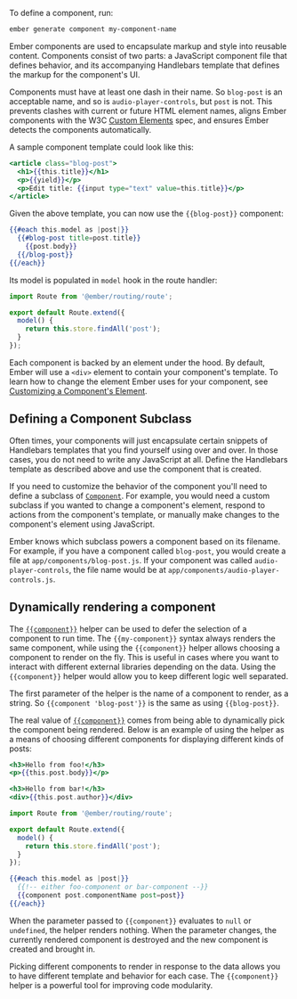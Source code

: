 To define a component, run:

```bash
ember generate component my-component-name
```

Ember components are used to encapsulate markup and style into reusable content.
Components consist of two parts: a JavaScript component file that defines behavior, and its accompanying Handlebars template that defines the markup for the component's UI.

Components must have at least one dash in their name. So `blog-post` is an acceptable
name, and so is `audio-player-controls`, but `post` is not. This prevents clashes with
current or future HTML element names, aligns Ember components with the W3C [Custom
Elements](https://dvcs.w3.org/hg/webcomponents/raw-file/tip/spec/custom/index.html)
spec, and ensures Ember detects the components automatically.

A sample component template could look like this:

```handlebars {data-filename=app/templates/components/blog-post.hbs}
<article class="blog-post">
  <h1>{{this.title}}</h1>
  <p>{{yield}}</p>
  <p>Edit title: {{input type="text" value=this.title}}</p>
</article>
```

Given the above template, you can now use the `{{blog-post}}` component:

```handlebars {data-filename=app/templates/index.hbs}
{{#each this.model as |post|}}
  {{#blog-post title=post.title}}
    {{post.body}}
  {{/blog-post}}
{{/each}}
```

Its model is populated in `model` hook in the route handler:

```javascript {data-filename=app/routes/index.js}
import Route from '@ember/routing/route';

export default Route.extend({
  model() {
    return this.store.findAll('post');
  }
});
```

Each component is backed by an element under the hood. By default,
Ember will use a `<div>` element to contain your component's template.
To learn how to change the element Ember uses for your component, see
[Customizing a Component's
Element](./customizing-a-components-element/).


## Defining a Component Subclass

Often times, your components will just encapsulate certain snippets of
Handlebars templates that you find yourself using over and over. In
those cases, you do not need to write any JavaScript at all. Define
the Handlebars template as described above and use the component that is
created.

If you need to customize the behavior of the component you'll
need to define a subclass of [`Component`](https://www.emberjs.com/api/ember/release/classes/Component). For example, you would
need a custom subclass if you wanted to change a component's element,
respond to actions from the component's template, or manually make
changes to the component's element using JavaScript.

Ember knows which subclass powers a component based on its filename. For
example, if you have a component called `blog-post`, you would create a
file at `app/components/blog-post.js`. If your component was called
`audio-player-controls`, the file name would be at
`app/components/audio-player-controls.js`.

## Dynamically rendering a component

The [`{{component}}`](https://www.emberjs.com/api/ember/release/classes/Ember.Templates.helpers/methods/component?anchor=component) helper can be used to defer the selection of a component to
run time. The `{{my-component}}` syntax always renders the same component,
while using the `{{component}}` helper allows choosing a component to render on
the fly. This is useful in cases where you want to interact with different
external libraries depending on the data. Using the `{{component}}` helper would
allow you to keep different logic well separated.

The first parameter of the helper is the name of a component to render, as a
string. So `{{component 'blog-post'}}` is the same as using `{{blog-post}}`.

The real value of [`{{component}}`](https://www.emberjs.com/api/ember/release/classes/Ember.Templates.helpers/methods/component?anchor=component) comes from being able to dynamically pick
the component being rendered. Below is an example of using the helper as a
means of choosing different components for displaying different kinds of posts:

```handlebars {data-filename=app/templates/components/foo-component.hbs}
<h3>Hello from foo!</h3>
<p>{{this.post.body}}</p>
```

```handlebars {data-filename=app/templates/components/bar-component.hbs}
<h3>Hello from bar!</h3>
<div>{{this.post.author}}</div>
```

```javascript {data-filename=app/routes/index.js}
import Route from '@ember/routing/route';

export default Route.extend({
  model() {
    return this.store.findAll('post');
  }
});
```

```handlebars {data-filename=app/templates/index.hbs}
{{#each this.model as |post|}}
  {{!-- either foo-component or bar-component --}}
  {{component post.componentName post=post}}
{{/each}}
```

When the parameter passed to `{{component}}` evaluates to `null` or `undefined`,
the helper renders nothing. When the parameter changes, the currently rendered
component is destroyed and the new component is created and brought in.

Picking different components to render in response to the data allows you to
have different template and behavior for each case. The `{{component}}` helper
is a powerful tool for improving code modularity.
